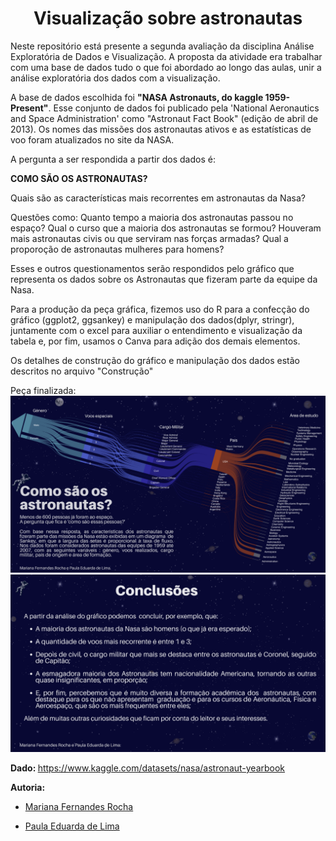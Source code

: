 <h1  align="center"> Visualização sobre astronautas </h1>

Neste repositório está presente a segunda avaliação da disciplina Análise Exploratória de Dados e Visualização. A proposta da atividade era trabalhar com uma base de dados tudo o que foi abordado ao longo das aulas, unir a análise exploratória dos dados com a visualização.  

A base de dados escolhida foi **"NASA Astronauts, do kaggle 1959-Present"**. Esse conjunto de dados foi publicado pela 'National Aeronautics and Space Administration' como "Astronaut Fact Book" (edição de abril de 2013). Os nomes das missões dos astronautas ativos e as estatísticas de voo foram atualizados no site da NASA.

A pergunta a ser respondida a partir dos dados é: 

**COMO SÃO OS ASTRONAUTAS?**

Quais são as características mais recorrentes em astronautas da Nasa?

Questões como: Quanto tempo a maioria dos astronautas passou no espaço? Qual o curso que a maioria dos astronautas se formou? Houveram mais astronautas civis ou que serviram nas forças armadas? Qual a proporoção de astronautas mulheres para homens?

Esses e outros questionamentos serão respondidos pelo gráfico que representa os dados sobre os Astronautas que fizeram parte da equipe da Nasa.

Para a produção da peça gráfica, fizemos uso do R para a confecção do gráfico (ggplot2, ggsankey) e manipulação dos dados(dplyr, stringr), juntamente com o excel para auxiliar o entendimento e visualização da tabela e, por fim, usamos o Canva para adição dos demais elementos.

Os detalhes de construção do gráfico e manipulação dos dados estão descritos no arquivo "Construção"

Peça finalizada:
<img src="Peça final\1.png" alt="Peça Finalizada">
<img src="Peça final\2.png" alt="Peça Finalizada">

</div>

<p><strong> Dado: </strong> <a  href="https://www.kaggle.com/datasets/nasa/astronaut-yearbook">https://www.kaggle.com/datasets/nasa/astronaut-yearbook</a></p>

**Autoria:**

* [Mariana Fernandes Rocha](https://github.com/marimarifr)

* [Paula Eduarda de Lima](https://github.com/PAULA-123)